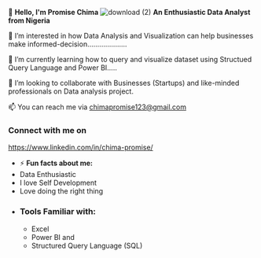 👋 **Hello, I'm Promise Chima**
                                                                                                    ![download (2)](https://github.com/user-attachments/assets/41c1772d-0fcb-47d7-a6e5-896fb370a6b8)
**An Enthusiastic Data Analyst from Nigeria**

👀 I’m interested in how Data Analysis and Visualization can help businesses make informed-decision....................
  
🌱 I’m currently learning how to query and visualize dataset using Structued Query Language and Power BI.....
 
 💞️ I’m looking to collaborate with Businesses (Startups) and like-minded professionals on Data analysis project.
  
 📫 You can reach me via chimapromise123@gmail.com
  
### Connect with me on
  https://www.linkedin.com/in/chima-promise/

- ⚡ **Fun facts about me:**
- Data Enthusiastic
- I love Self Development
- Love doing the right thing
- 
  ### Tools Familiar with:
  - Excel
  - Power BI and
  - Structured Query Language (SQL)

<!---
Promise-dataanalyst/Promise-dataanalyst is a ✨ special ✨ repository because its `README.md` (this file) appears on your GitHub profile.
You can click the Preview link to take a look at your changes.
--->
